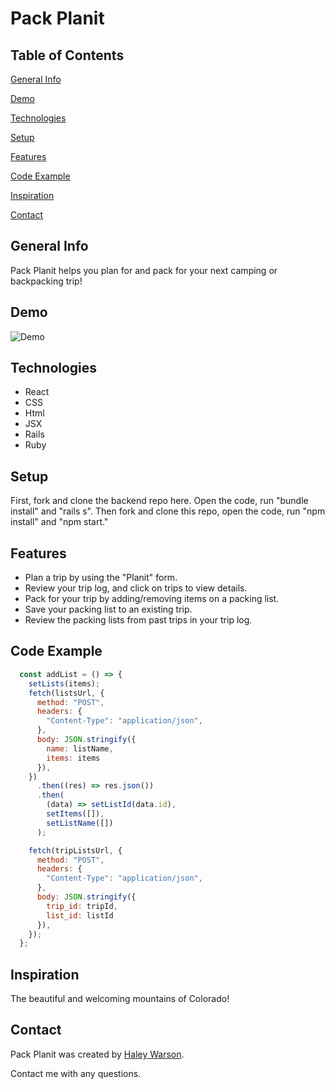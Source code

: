 # Pack Planit

## Table of Contents

[General Info](#general-info)

[Demo](#demo)

[Technologies](#technologies)

[Setup](#setup)

[Features](#features)

[Code Example](#code-example)

[Inspiration](#inspiration)

[Contact](#contact)

## General Info

Pack Planit helps you plan for and pack for your next camping or backpacking trip!

## Demo

![Demo]()

## Technologies

- React
- CSS
- Html
- JSX
- Rails
- Ruby

## Setup

First, fork and clone the backend repo here. Open the code, run "bundle install" and "rails s". 
Then fork and clone this repo, open the code, run "npm install" and "npm start."

## Features

- Plan a trip by using the "Planit" form.
- Review your trip log, and click on trips to view details.
- Pack for your trip by adding/removing items on a packing list.
- Save your packing list to an existing trip.
- Review the packing lists from past trips in your trip log.

## Code Example

```js
  const addList = () => {
    setLists(items);
    fetch(listsUrl, {
      method: "POST",
      headers: {
        "Content-Type": "application/json",
      },
      body: JSON.stringify({
        name: listName,
        items: items
      }),
    })
      .then((res) => res.json())
      .then(
        (data) => setListId(data.id),
        setItems([]),
        setListName([])
      );

    fetch(tripListsUrl, {
      method: "POST",
      headers: {
        "Content-Type": "application/json",
      },
      body: JSON.stringify({
        trip_id: tripId,
        list_id: listId
      }),
    });
  };
```

## Inspiration

The beautiful and welcoming mountains of Colorado! 

## Contact

Pack Planit was created by [Haley Warson](https://www.linkedin.com/in/haleywarson/).

Contact me with any questions.
